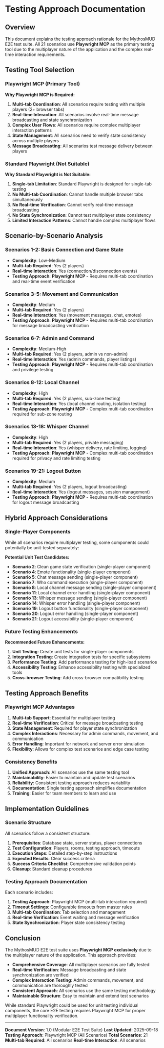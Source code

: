 # Testing Approach Documentation

## Overview

This document explains the testing approach rationale for the MythosMUD E2E test suite. All 21 scenarios use **Playwright MCP** as the primary testing tool due to the multiplayer nature of the application and the complex real-time interaction requirements.

## Testing Tool Selection

### Playwright MCP (Primary Tool)

**Why Playwright MCP is Required:**

1. **Multi-tab Coordination**: All scenarios require testing with multiple players (2+ browser tabs)
2. **Real-time Interaction**: All scenarios involve real-time message broadcasting and state synchronization
3. **Complex User Flows**: All scenarios require complex multiplayer interaction patterns
4. **State Management**: All scenarios need to verify state consistency across multiple players
5. **Message Broadcasting**: All scenarios test message delivery between players

### Standard Playwright (Not Suitable)

**Why Standard Playwright is Not Suitable:**

1. **Single-tab Limitation**: Standard Playwright is designed for single-tab testing
2. **No Multi-tab Coordination**: Cannot handle multiple browser tabs simultaneously
3. **No Real-time Verification**: Cannot verify real-time message broadcasting
4. **No State Synchronization**: Cannot test multiplayer state consistency
5. **Limited Interaction Patterns**: Cannot handle complex multiplayer flows

## Scenario-by-Scenario Analysis

### Scenarios 1-2: Basic Connection and Game State
- **Complexity**: Low-Medium
- **Multi-tab Required**: Yes (2 players)
- **Real-time Interaction**: Yes (connection/disconnection events)
- **Testing Approach**: **Playwright MCP** - Requires multi-tab coordination and real-time event verification

### Scenarios 3-5: Movement and Communication
- **Complexity**: Medium
- **Multi-tab Required**: Yes (2 players)
- **Real-time Interaction**: Yes (movement messages, chat, emotes)
- **Testing Approach**: **Playwright MCP** - Requires multi-tab coordination for message broadcasting verification

### Scenarios 6-7: Admin and Command
- **Complexity**: Medium-High
- **Multi-tab Required**: Yes (2 players, admin vs non-admin)
- **Real-time Interaction**: Yes (admin commands, player listings)
- **Testing Approach**: **Playwright MCP** - Requires multi-tab coordination and privilege testing

### Scenarios 8-12: Local Channel
- **Complexity**: High
- **Multi-tab Required**: Yes (2 players, sub-zone testing)
- **Real-time Interaction**: Yes (local channel routing, isolation testing)
- **Testing Approach**: **Playwright MCP** - Complex multi-tab coordination required for sub-zone routing

### Scenarios 13-18: Whisper Channel
- **Complexity**: High
- **Multi-tab Required**: Yes (2 players, private messaging)
- **Real-time Interaction**: Yes (whisper delivery, rate limiting, logging)
- **Testing Approach**: **Playwright MCP** - Complex multi-tab coordination required for privacy and rate limiting testing

### Scenarios 19-21: Logout Button
- **Complexity**: Medium
- **Multi-tab Required**: Yes (2 players, logout broadcasting)
- **Real-time Interaction**: Yes (logout messages, session management)
- **Testing Approach**: **Playwright MCP** - Requires multi-tab coordination for logout message broadcasting

## Hybrid Approach Considerations

### Single-Player Components

While all scenarios require multiplayer testing, some components could potentially be unit-tested separately:

**Potential Unit Test Candidates:**
- **Scenario 2**: Clean game state verification (single-player component)
- **Scenario 4**: Emote functionality (single-player component)
- **Scenario 5**: Chat message sending (single-player component)
- **Scenario 7**: Who command execution (single-player component)
- **Scenario 8**: Local channel message sending (single-player component)
- **Scenario 11**: Local channel error handling (single-player component)
- **Scenario 13**: Whisper message sending (single-player component)
- **Scenario 14**: Whisper error handling (single-player component)
- **Scenario 19**: Logout button functionality (single-player component)
- **Scenario 20**: Logout error handling (single-player component)
- **Scenario 21**: Logout accessibility (single-player component)

### Future Testing Enhancements

**Recommended Future Enhancements:**

1. **Unit Testing**: Create unit tests for single-player components
2. **Integration Testing**: Create integration tests for specific subsystems
3. **Performance Testing**: Add performance testing for high-load scenarios
4. **Accessibility Testing**: Enhance accessibility testing with specialized tools
5. **Cross-browser Testing**: Add cross-browser compatibility testing

## Testing Approach Benefits

### Playwright MCP Advantages

1. **Multi-tab Support**: Essential for multiplayer testing
2. **Real-time Verification**: Critical for message broadcasting testing
3. **State Management**: Required for player state synchronization
4. **Complex Interactions**: Necessary for admin commands, movement, and communication
5. **Error Handling**: Important for network and server error simulation
6. **Flexibility**: Allows for complex test scenarios and edge case testing

### Consistency Benefits

1. **Unified Approach**: All scenarios use the same testing tool
2. **Maintainability**: Easier to maintain and update test scenarios
3. **Reliability**: Consistent testing approach reduces variability
4. **Documentation**: Single testing approach simplifies documentation
5. **Training**: Easier for team members to learn and use

## Implementation Guidelines

### Scenario Structure

All scenarios follow a consistent structure:

1. **Prerequisites**: Database state, server status, player connections
2. **Test Configuration**: Players, rooms, testing approach, timeouts
3. **Execution Steps**: Detailed step-by-step instructions
4. **Expected Results**: Clear success criteria
5. **Success Criteria Checklist**: Comprehensive validation points
6. **Cleanup**: Standard cleanup procedures

### Testing Approach Documentation

Each scenario includes:

1. **Testing Approach**: Playwright MCP (multi-tab interaction required)
2. **Timeout Settings**: Configurable timeouts from master rules
3. **Multi-tab Coordination**: Tab selection and management
4. **Real-time Verification**: Event waiting and message verification
5. **State Synchronization**: Player state consistency testing

## Conclusion

The MythosMUD E2E test suite uses **Playwright MCP exclusively** due to the multiplayer nature of the application. This approach provides:

- **Comprehensive Coverage**: All multiplayer scenarios are fully tested
- **Real-time Verification**: Message broadcasting and state synchronization are verified
- **Complex Interaction Testing**: Admin commands, movement, and communication are thoroughly tested
- **Consistent Approach**: All scenarios use the same testing methodology
- **Maintainable Structure**: Easy to maintain and extend test scenarios

While standard Playwright could be used for unit testing individual components, the core E2E testing requires Playwright MCP for proper multiplayer functionality verification.

---

**Document Version**: 1.0 (Modular E2E Test Suite)
**Last Updated**: 2025-09-18
**Testing Approach**: Playwright MCP (All Scenarios)
**Total Scenarios**: 21
**Multi-tab Required**: All scenarios
**Real-time Interaction**: All scenarios
